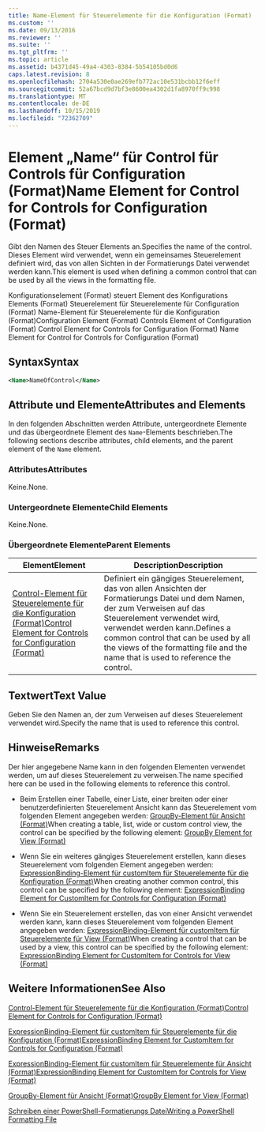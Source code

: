 ```yaml
---
title: Name-Element für Steuerelemente für die Konfiguration (Format) | Microsoft-Dokumentation
ms.custom: ''
ms.date: 09/13/2016
ms.reviewer: ''
ms.suite: ''
ms.tgt_pltfrm: ''
ms.topic: article
ms.assetid: b4371d45-49a4-4303-8384-5b54105bd0d6
caps.latest.revision: 8
ms.openlocfilehash: 2704a530e0ae269efb772ac10e531bcbb12f6eff
ms.sourcegitcommit: 52a67bcd9d7bf3e8600ea4302d1fa8970ff9c998
ms.translationtype: MT
ms.contentlocale: de-DE
ms.lasthandoff: 10/15/2019
ms.locfileid: "72362709"
---
```

# <a name="name-element-for-control-for-controls-for-configuration-format"></a><span data-ttu-id="54a73-102">Element „Name“ für Control für Controls für Configuration (Format)</span><span class="sxs-lookup"><span data-stu-id="54a73-102">Name Element for Control for Controls for Configuration (Format)</span></span>

<span data-ttu-id="54a73-103">Gibt den Namen des Steuer Elements an.</span><span class="sxs-lookup"><span data-stu-id="54a73-103">Specifies the name of the control.</span></span> <span data-ttu-id="54a73-104">Dieses Element wird verwendet, wenn ein gemeinsames Steuerelement definiert wird, das von allen Sichten in der Formatierungs Datei verwendet werden kann.</span><span class="sxs-lookup"><span data-stu-id="54a73-104">This element is used when defining a common control that can be used by all the views in the formatting file.</span></span>

<span data-ttu-id="54a73-105">Konfigurationselement (Format) steuert Element des Konfigurations Elements (Format) Steuerelement für Steuerelemente für Configuration (Format) Name-Element für Steuerelemente für die Konfiguration (Format)</span><span class="sxs-lookup"><span data-stu-id="54a73-105">Configuration Element (Format) Controls Element of Configuration (Format) Control Element for Controls for Configuration (Format) Name Element for Control for Controls for Configuration (Format)</span></span>

## <a name="syntax"></a><span data-ttu-id="54a73-106">Syntax</span><span class="sxs-lookup"><span data-stu-id="54a73-106">Syntax</span></span>

```xml
<Name>NameOfControl</Name>

```

## <a name="attributes-and-elements"></a><span data-ttu-id="54a73-107">Attribute und Elemente</span><span class="sxs-lookup"><span data-stu-id="54a73-107">Attributes and Elements</span></span>

<span data-ttu-id="54a73-108">In den folgenden Abschnitten werden Attribute, untergeordnete Elemente und das übergeordnete Element des `Name`-Elements beschrieben.</span><span class="sxs-lookup"><span data-stu-id="54a73-108">The following sections describe attributes, child elements, and the parent element of the `Name` element.</span></span>

### <a name="attributes"></a><span data-ttu-id="54a73-109">Attributes</span><span class="sxs-lookup"><span data-stu-id="54a73-109">Attributes</span></span>

<span data-ttu-id="54a73-110">Keine.</span><span class="sxs-lookup"><span data-stu-id="54a73-110">None.</span></span>

### <a name="child-elements"></a><span data-ttu-id="54a73-111">Untergeordnete Elemente</span><span class="sxs-lookup"><span data-stu-id="54a73-111">Child Elements</span></span>

<span data-ttu-id="54a73-112">Keine.</span><span class="sxs-lookup"><span data-stu-id="54a73-112">None.</span></span>

### <a name="parent-elements"></a><span data-ttu-id="54a73-113">Übergeordnete Elemente</span><span class="sxs-lookup"><span data-stu-id="54a73-113">Parent Elements</span></span>

|<span data-ttu-id="54a73-114">Element</span><span class="sxs-lookup"><span data-stu-id="54a73-114">Element</span></span>|<span data-ttu-id="54a73-115">Description</span><span class="sxs-lookup"><span data-stu-id="54a73-115">Description</span></span>|
|-------------|-----------------|
|[<span data-ttu-id="54a73-116">Control-Element für Steuerelemente für die Konfiguration (Format)</span><span class="sxs-lookup"><span data-stu-id="54a73-116">Control Element for Controls for Configuration (Format)</span></span>](./control-element-for-controls-for-configuration-format.md)|<span data-ttu-id="54a73-117">Definiert ein gängiges Steuerelement, das von allen Ansichten der Formatierungs Datei und dem Namen, der zum Verweisen auf das Steuerelement verwendet wird, verwendet werden kann.</span><span class="sxs-lookup"><span data-stu-id="54a73-117">Defines a common control that can be used by all the views of the formatting file and the name that is used to reference the control.</span></span>|

## <a name="text-value"></a><span data-ttu-id="54a73-118">Textwert</span><span class="sxs-lookup"><span data-stu-id="54a73-118">Text Value</span></span>

<span data-ttu-id="54a73-119">Geben Sie den Namen an, der zum Verweisen auf dieses Steuerelement verwendet wird.</span><span class="sxs-lookup"><span data-stu-id="54a73-119">Specify the name that is used to reference this control.</span></span>

## <a name="remarks"></a><span data-ttu-id="54a73-120">Hinweise</span><span class="sxs-lookup"><span data-stu-id="54a73-120">Remarks</span></span>

<span data-ttu-id="54a73-121">Der hier angegebene Name kann in den folgenden Elementen verwendet werden, um auf dieses Steuerelement zu verweisen.</span><span class="sxs-lookup"><span data-stu-id="54a73-121">The name specified here can be used in the following elements to reference this control.</span></span>

- <span data-ttu-id="54a73-122">Beim Erstellen einer Tabelle, einer Liste, einer breiten oder einer benutzerdefinierten Steuerelement Ansicht kann das Steuerelement vom folgenden Element angegeben werden: [GroupBy-Element für Ansicht (Format)](./groupby-element-for-view-format.md)</span><span class="sxs-lookup"><span data-stu-id="54a73-122">When creating a table, list, wide or custom control view, the control can be specified by the following element: [GroupBy Element for View (Format)](./groupby-element-for-view-format.md)</span></span>

- <span data-ttu-id="54a73-123">Wenn Sie ein weiteres gängiges Steuerelement erstellen, kann dieses Steuerelement vom folgenden Element angegeben werden: [ExpressionBinding-Element für customItem für Steuerelemente für die Konfiguration (Format)](./expressionbinding-element-for-customitem-for-controls-for-configuration-format.md)</span><span class="sxs-lookup"><span data-stu-id="54a73-123">When creating another common control, this control can be specified by the following element: [ExpressionBinding Element for CustomItem for Controls for Configuration (Format)](./expressionbinding-element-for-customitem-for-controls-for-configuration-format.md)</span></span>

- <span data-ttu-id="54a73-124">Wenn Sie ein Steuerelement erstellen, das von einer Ansicht verwendet werden kann, kann dieses Steuerelement vom folgenden Element angegeben werden: [ExpressionBinding-Element für customItem für Steuerelemente für View (Format)](./expressionbinding-element-for-customitem-for-controls-for-view-format.md)</span><span class="sxs-lookup"><span data-stu-id="54a73-124">When creating a control that can be used by a view, this control can be specified by the following element: [ExpressionBinding Element for CustomItem for Controls for View (Format)](./expressionbinding-element-for-customitem-for-controls-for-view-format.md)</span></span>

## <a name="see-also"></a><span data-ttu-id="54a73-125">Weitere Informationen</span><span class="sxs-lookup"><span data-stu-id="54a73-125">See Also</span></span>

[<span data-ttu-id="54a73-126">Control-Element für Steuerelemente für die Konfiguration (Format)</span><span class="sxs-lookup"><span data-stu-id="54a73-126">Control Element for Controls for Configuration (Format)</span></span>](./control-element-for-controls-for-configuration-format.md)

[<span data-ttu-id="54a73-127">ExpressionBinding-Element für customItem für Steuerelemente für die Konfiguration (Format)</span><span class="sxs-lookup"><span data-stu-id="54a73-127">ExpressionBinding Element for CustomItem for Controls for Configuration (Format)</span></span>](./expressionbinding-element-for-customitem-for-controls-for-configuration-format.md)

[<span data-ttu-id="54a73-128">ExpressionBinding-Element für customItem für Steuerelemente für Ansicht (Format)</span><span class="sxs-lookup"><span data-stu-id="54a73-128">ExpressionBinding Element for CustomItem for Controls for View (Format)</span></span>](./expressionbinding-element-for-customitem-for-controls-for-view-format.md)

[<span data-ttu-id="54a73-129">GroupBy-Element für Ansicht (Format)</span><span class="sxs-lookup"><span data-stu-id="54a73-129">GroupBy Element for View (Format)</span></span>](./groupby-element-for-view-format.md)

[<span data-ttu-id="54a73-130">Schreiben einer PowerShell-Formatierungs Datei</span><span class="sxs-lookup"><span data-stu-id="54a73-130">Writing a PowerShell Formatting File</span></span>](./writing-a-powershell-formatting-file.md)
